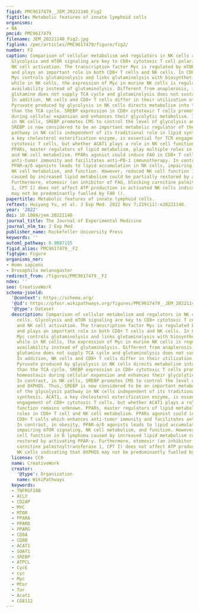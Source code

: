 ```yaml
---
figid: PMC9617479__JEM_20221140_Fig2
figtitle: Metabolic features of innate lymphoid cells
organisms:
- NA
pmcid: PMC9617479
filename: JEM_20221140_Fig2.jpg
figlink: /pmc/articles/PMC9617479/figure/fig2/
number: F2
caption: Comparison of cellular metabolism and regulators in NK cells and CD8+T cells.
  Glycolysis and mTOR signaling are key to CD8+ cytotoxic T cell polarization and
  NK cell activation. The transcription factor Myc is regulated by mTOR signaling
  and plays an important role in both CD8+ T cells and NK cells. In CD8+ T cells,
  Myc controls glutaminolysis and links glutaminolysis with biosynthetic pathways,
  while in NK cells, the expression of Myc in murine NK cells is regulated by glutamine
  availability instead of glutaminolysis. Different from anaplerosis, in NK cells,
  glutamine does not supply TCA cycle and glutaminolysis does not sustain OXPHOS.
  In addition, NK cells and CD8+ T cells differ in their utilization of pyruvate.
  Pyruvate produced by glycolysis in NK cells directs metabolism into the CMS rather
  than the TCA cycle. SREBP expression in CD8+ cytotoxic T cells promotes lipid homeostasis
  during cellular expansion and enhances their glycolytic metabolism. In contrast,
  in NK cells, SREBP promotes CMS to control the level of glycolysis and OXPHOS. Thus,
  SREBP is now considered to be an important metabolic regulator of the glycolysis
  pathway in NK cells independent of its traditional role in lipid synthesis. ACAT1,
  a key cholesterol esterification enzyme, is essential for TCR engagement of CD8+
  cytotoxic T cells, but whether ACAT1 plays a role in NK cell function remains unknown.
  PPARs, master regulators of lipid metabolism, play multiple roles in CD8+ T cell
  and NK cell metabolism. PPARs agonist could induce FAO in CD8+ T cells which enhances
  anti-tumor immunity and facilitates anti–PD-1 immunotherapy. In contrast, in obesity,
  PPAR-α/δ agonists leads to lipid accumulation in NK cells, impairing mTOR signaling,
  NK cell metabolism, and function. However, reduced NK cell function in B lymphoma
  caused by increased lipid metabolism could be partially restored by activating PPAR-γ.
  Furthermore, etomoxir (an inhibitor of FAO, blocking carnitine palmitoyltransferase
  1, CPT I) does not affect ATP production in activated NK cells indicating that OXPHOS
  may not be predominantly fuelled by FAO ().
papertitle: Metabolic features of innate lymphoid cells.
reftext: Huiyang Yu, et al. J Exp Med. 2022 Nov 7;219(11):e20221140.
year: '2022'
doi: 10.1084/jem.20221140
journal_title: The Journal of Experimental Medicine
journal_nlm_ta: J Exp Med
publisher_name: Rockefeller University Press
keywords: ''
automl_pathway: 0.9087155
figid_alias: PMC9617479__F2
figtype: Figure
organisms_ner:
- Homo sapiens
- Drosophila melanogaster
redirect_from: /figures/PMC9617479__F2
ndex: ''
seo: CreativeWork
schema-jsonld:
  '@context': https://schema.org/
  '@id': https://pfocr.wikipathways.org/figures/PMC9617479__JEM_20221140_Fig2.html
  '@type': Dataset
  description: Comparison of cellular metabolism and regulators in NK cells and CD8+T
    cells. Glycolysis and mTOR signaling are key to CD8+ cytotoxic T cell polarization
    and NK cell activation. The transcription factor Myc is regulated by mTOR signaling
    and plays an important role in both CD8+ T cells and NK cells. In CD8+ T cells,
    Myc controls glutaminolysis and links glutaminolysis with biosynthetic pathways,
    while in NK cells, the expression of Myc in murine NK cells is regulated by glutamine
    availability instead of glutaminolysis. Different from anaplerosis, in NK cells,
    glutamine does not supply TCA cycle and glutaminolysis does not sustain OXPHOS.
    In addition, NK cells and CD8+ T cells differ in their utilization of pyruvate.
    Pyruvate produced by glycolysis in NK cells directs metabolism into the CMS rather
    than the TCA cycle. SREBP expression in CD8+ cytotoxic T cells promotes lipid
    homeostasis during cellular expansion and enhances their glycolytic metabolism.
    In contrast, in NK cells, SREBP promotes CMS to control the level of glycolysis
    and OXPHOS. Thus, SREBP is now considered to be an important metabolic regulator
    of the glycolysis pathway in NK cells independent of its traditional role in lipid
    synthesis. ACAT1, a key cholesterol esterification enzyme, is essential for TCR
    engagement of CD8+ cytotoxic T cells, but whether ACAT1 plays a role in NK cell
    function remains unknown. PPARs, master regulators of lipid metabolism, play multiple
    roles in CD8+ T cell and NK cell metabolism. PPARs agonist could induce FAO in
    CD8+ T cells which enhances anti-tumor immunity and facilitates anti–PD-1 immunotherapy.
    In contrast, in obesity, PPAR-α/δ agonists leads to lipid accumulation in NK cells,
    impairing mTOR signaling, NK cell metabolism, and function. However, reduced NK
    cell function in B lymphoma caused by increased lipid metabolism could be partially
    restored by activating PPAR-γ. Furthermore, etomoxir (an inhibitor of FAO, blocking
    carnitine palmitoyltransferase 1, CPT I) does not affect ATP production in activated
    NK cells indicating that OXPHOS may not be predominantly fuelled by FAO ().
  license: CC0
  name: CreativeWork
  creator:
    '@type': Organization
    name: WikiPathways
  keywords:
  - TNFRSF10B
  - ACLY
  - CD2AP
  - MYC
  - MTOR
  - PPARA
  - PPARD
  - PPARG
  - CD8A
  - CD8B
  - ACAT1
  - SOAT1
  - SREBP
  - ATPCL
  - CycE
  - cyc
  - Myc
  - Mtor
  - Tor
  - Acat1
  - CG8112
---
```

